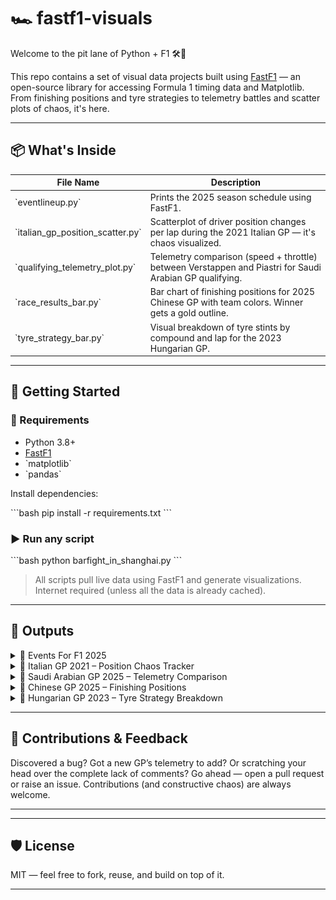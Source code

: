 # 🏎️ fastf1-visuals

Welcome to the pit lane of Python + F1 🛠️🏁

This repo contains a set of visual data projects built using [FastF1](https://theoehrly.github.io/Fast-F1/) — an open-source library for accessing Formula 1 timing data and Matplotlib.  
From finishing positions and tyre strategies to telemetry battles and scatter plots of chaos, it's here.

---

## 📦 What's Inside

| File Name                        | Description |
|----------------------------------|-------------|
| \`eventlineup.py\`                | Prints the 2025 season schedule using FastF1. |
| \`italian_gp_position_scatter.py\`       | Scatterplot of driver position changes per lap during the 2021 Italian GP — it's chaos visualized. |
| \`qualifying_telemetry_plot.py\`  | Telemetry comparison (speed + throttle) between Verstappen and Piastri for Saudi Arabian GP qualifying. |
| \`race_results_bar.py\`       | Bar chart of finishing positions for 2025 Chinese GP with team colors. Winner gets a gold outline. |
| \`tyre_strategy_bar.py\`          | Visual breakdown of tyre stints by compound and lap for the 2023 Hungarian GP. |

---

## 🚀 Getting Started

### 🔧 Requirements

- Python 3.8+
- [FastF1](https://pypi.org/project/fastf1/)
- \`matplotlib\`
- \`pandas\`

Install dependencies:

\`\`\`bash
pip install -r requirements.txt
\`\`\`

### ▶️ Run any script

\`\`\`bash
python barfight_in_shanghai.py
\`\`\`

> All scripts pull live data using FastF1 and generate visualizations. Internet required (unless all the data is already cached).

---

## 📸 Outputs

<details>
  <summary>🏁 Events For F1 2025</summary>

![Schedule](.github/screenshots/eventlineup.png)

Shows all the races that will be held in 2025

</details>

<details>
  <summary>🎢 Italian GP 2021 – Position Chaos Tracker</summary>

![Position Scatter](.github/screenshots/italian_gp_position_scatter_1.png)
Position Scatter.

![Tabular form in the console](.github/screenshots/italian_gp_position_scatter_2.png)
Tabular form in the console.

Scatterplot showing how drivers gained/lost positions lap-by-lap.

</details>

<details>
  <summary>🧪 Saudi Arabian GP 2025 – Telemetry Comparison</summary>

![Telemetry](.github/screenshots/qualifying_telemetry_plot.png)

Speed and throttle comparison between Max Verstappen and Oscar Piastri during qualifying.  
0.010s difference. Epic stuff.

</details>

<details>
  <summary>🏁 Chinese GP 2025 – Finishing Positions</summary>

![Chinese GP](.github/screenshots/race_results_bar_1.png)
The graph.

![Chinese GP tabular form](.github/screenshots/race_results_bar_2.png)
The data is displayed on the console.

Bar chart showing finishing order, color-coded by team.  
Gold outline for the winner (Verstappen, obviously).

</details>

<details>
  <summary>🎯 Hungarian GP 2023 – Tyre Strategy Breakdown</summary>

![Tyre Strategy](.github/screenshots/tyre_strategy_bar_1.png)
The graph.

![Tyre Strategy data](.github/screenshots/tyre_strategy_bar_1.png)
The data is displayed on the console.

Bar chart showing tyre stints for each driver by compound.  

</details>

---

## 🙌 Contributions & Feedback

Discovered a bug? Got a new GP’s telemetry to add? Or scratching your head over the complete lack of comments?
Go ahead — open a pull request or raise an issue. Contributions (and constructive chaos) are always welcome.

---

---

## 🛡️ License

MIT — feel free to fork, reuse, and build on top of it.

---



